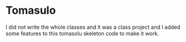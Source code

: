# Tomasulo
I did not write the whole classes and it was a class project and I added some features to this tomasolu skeleton code to make it work.
